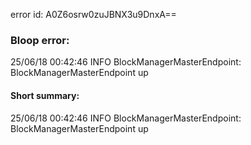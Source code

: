 error id: A0Z6osrw0zuJBNX3u9DnxA==
### Bloop error:

25/06/18 00:42:46 INFO BlockManagerMasterEndpoint: BlockManagerMasterEndpoint up
#### Short summary: 

25/06/18 00:42:46 INFO BlockManagerMasterEndpoint: BlockManagerMasterEndpoint up